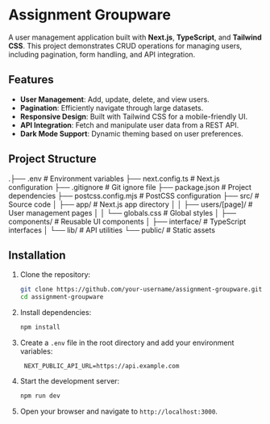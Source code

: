 # Assignment Groupware

A user management application built with **Next.js**, **TypeScript**, and **Tailwind CSS**. This project demonstrates CRUD operations for managing users, including pagination, form handling, and API integration.

## Features

- **User Management**: Add, update, delete, and view users.
- **Pagination**: Efficiently navigate through large datasets.
- **Responsive Design**: Built with Tailwind CSS for a mobile-friendly UI.
- **API Integration**: Fetch and manipulate user data from a REST API.
- **Dark Mode Support**: Dynamic theming based on user preferences.

## Project Structure

.├── .env # Environment variables
├── next.config.ts # Next.js configuration
├── .gitignore # Git ignore file
├── package.json # Project dependencies
├── postcss.config.mjs # PostCSS configuration
├── src/ # Source code
│ ├── app/ # Next.js app directory
│ │ ├── users/[page]/ # User management pages
│ │ └── globals.css # Global styles
│ ├── components/ # Reusable UI components
│ ├── interface/ # TypeScript interfaces
│ └── lib/ # API utilities
└── public/ # Static assets

## Installation

1. Clone the repository:

   ```bash
   git clone https://github.com/your-username/assignment-groupware.git
   cd assignment-groupware
   ```

2. Install dependencies:

   ```bash
   npm install
   ```

3. Create a `.env` file in the root directory and add your environment variables:

   ```env
    NEXT_PUBLIC_API_URL=https://api.example.com
   ```

4. Start the development server:
   ```bash
   npm run dev
   ```
5. Open your browser and navigate to `http://localhost:3000`.
